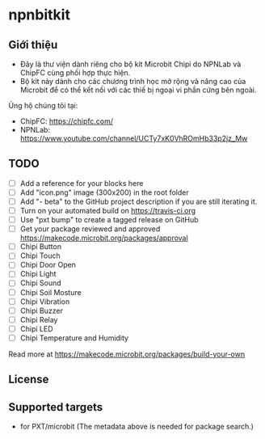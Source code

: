 # npnbitkit
## Giới thiệu
- Đây là thư viện dành riêng cho bộ kit Microbit Chipi do NPNLab và ChipFC cùng phối hợp thực hiện.
- Bộ kit này dành cho các chương trình học mở rộng và nâng cao của Microbit để có thể kết nối với các thiế bị ngoại vi phần cứng bên ngoài.

Ủng hộ chúng tôi tại:
- ChipFC: https://chipfc.com/
- NPNLab: https://www.youtube.com/channel/UCTy7xK0VhROmHb33p2jz_Mw 

## TODO

- [ ] Add a reference for your blocks here
- [ ] Add "icon.png" image (300x200) in the root folder
- [ ] Add "- beta" to the GitHub project description if you are still iterating it.
- [ ] Turn on your automated build on https://travis-ci.org
- [ ] Use "pxt bump" to create a tagged release on GitHub
- [ ] Get your package reviewed and approved https://makecode.microbit.org/packages/approval
- [ ] Chipi Button
- [ ] Chipi Touch
- [ ] Chipi Door Open
- [ ] Chipi Light 
- [ ] Chipi Sound
- [ ] Chipi Soil Mosture
- [ ] Chipi Vibration
- [ ] Chipi Buzzer
- [ ] Chipi Relay
- [ ] Chipi LED
- [ ] Chipi Temperature and Humidity

Read more at https://makecode.microbit.org/packages/build-your-own

## License



## Supported targets

* for PXT/microbit
(The metadata above is needed for package search.)


